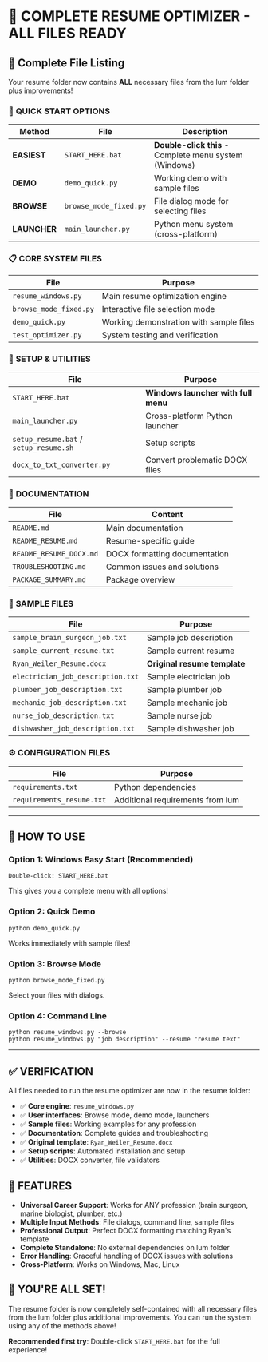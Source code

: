 # 🎯 COMPLETE RESUME OPTIMIZER - ALL FILES READY

## 📁 Complete File Listing

Your resume folder now contains **ALL** necessary files from the lum folder plus improvements!

### 🚀 **QUICK START OPTIONS**

| Method | File | Description |
|--------|------|-------------|
| **EASIEST** | `START_HERE.bat` | **Double-click this** - Complete menu system (Windows) |
| **DEMO** | `demo_quick.py` | Working demo with sample files |
| **BROWSE** | `browse_mode_fixed.py` | File dialog mode for selecting files |
| **LAUNCHER** | `main_launcher.py` | Python menu system (cross-platform) |

### 📋 **CORE SYSTEM FILES**

| File | Purpose |
|------|---------|
| `resume_windows.py` | Main resume optimization engine |
| `browse_mode_fixed.py` | Interactive file selection mode |
| `demo_quick.py` | Working demonstration with sample files |
| `test_optimizer.py` | System testing and verification |

### 🔧 **SETUP & UTILITIES**

| File | Purpose |
|------|---------|
| `START_HERE.bat` | **Windows launcher with full menu** |
| `main_launcher.py` | Cross-platform Python launcher |
| `setup_resume.bat` / `setup_resume.sh` | Setup scripts |
| `docx_to_txt_converter.py` | Convert problematic DOCX files |

### 📖 **DOCUMENTATION**

| File | Content |
|------|---------|
| `README.md` | Main documentation |
| `README_RESUME.md` | Resume-specific guide |
| `README_RESUME_DOCX.md` | DOCX formatting documentation |
| `TROUBLESHOOTING.md` | Common issues and solutions |
| `PACKAGE_SUMMARY.md` | Package overview |

### 📄 **SAMPLE FILES**

| File | Purpose |
|------|---------|
| `sample_brain_surgeon_job.txt` | Sample job description |
| `sample_current_resume.txt` | Sample current resume |
| `Ryan_Weiler_Resume.docx` | **Original resume template** |
| `electrician_job_description.txt` | Sample electrician job |
| `plumber_job_description.txt` | Sample plumber job |
| `mechanic_job_description.txt` | Sample mechanic job |
| `nurse_job_description.txt` | Sample nurse job |
| `dishwasher_job_description.txt` | Sample dishwasher job |

### ⚙️ **CONFIGURATION FILES**

| File | Purpose |
|------|---------|
| `requirements.txt` | Python dependencies |
| `requirements_resume.txt` | Additional requirements from lum |

---

## 🎯 **HOW TO USE**

### Option 1: Windows Easy Start (Recommended)
```
Double-click: START_HERE.bat
```
This gives you a complete menu with all options!

### Option 2: Quick Demo
```
python demo_quick.py
```
Works immediately with sample files!

### Option 3: Browse Mode
```
python browse_mode_fixed.py
```
Select your files with dialogs.

### Option 4: Command Line
```
python resume_windows.py --browse
python resume_windows.py "job description" --resume "resume text"
```

---

## ✅ **VERIFICATION**

All files needed to run the resume optimizer are now in the resume folder:

- ✅ **Core engine**: `resume_windows.py`
- ✅ **User interfaces**: Browse mode, demo mode, launchers
- ✅ **Sample files**: Working examples for any profession
- ✅ **Documentation**: Complete guides and troubleshooting
- ✅ **Original template**: `Ryan_Weiler_Resume.docx`
- ✅ **Setup scripts**: Automated installation and setup
- ✅ **Utilities**: DOCX converter, file validators

## 🚀 **FEATURES**

- **Universal Career Support**: Works for ANY profession (brain surgeon, marine biologist, plumber, etc.)
- **Multiple Input Methods**: File dialogs, command line, sample files
- **Professional Output**: Perfect DOCX formatting matching Ryan's template
- **Complete Standalone**: No external dependencies on lum folder
- **Error Handling**: Graceful handling of DOCX issues with solutions
- **Cross-Platform**: Works on Windows, Mac, Linux

## 🎉 **YOU'RE ALL SET!**

The resume folder is now completely self-contained with all necessary files from the lum folder plus additional improvements. You can run the system using any of the methods above!

**Recommended first try**: Double-click `START_HERE.bat` for the full experience!
